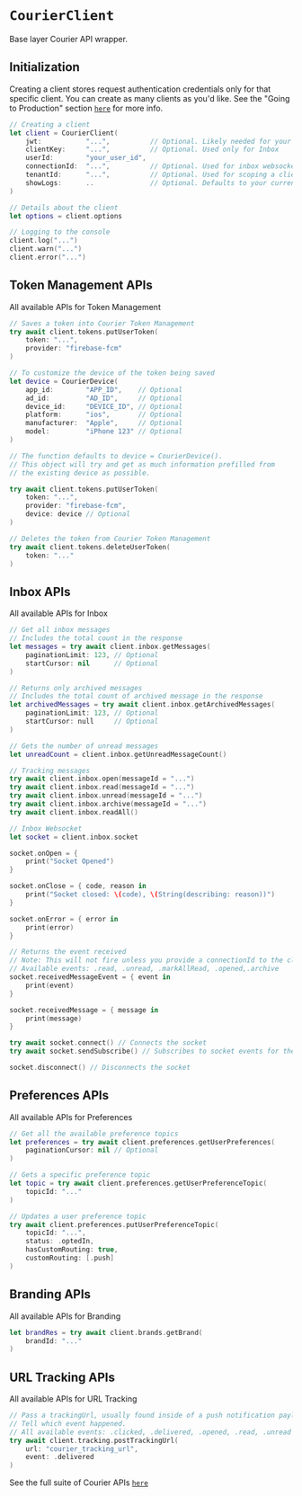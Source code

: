 # `CourierClient`

Base layer Courier API wrapper.

## Initialization

Creating a client stores request authentication credentials only for that specific client. You can create as many clients as you'd like. See the "Going to Production" section <a href="https://github.com/trycourier/courier-ios/blob/master/Docs/Authentication.md#going-to-production"><code>here</code></a> for more info.

```swift
// Creating a client
let client = CourierClient(
    jwt:           "...",          // Optional. Likely needed for your use case. See above for more authentication details
    clientKey:     "...",          // Optional. Used only for Inbox
    userId:        "your_user_id",
    connectionId:  "...",          // Optional. Used for inbox websocket
    tenantId:      "...",          // Optional. Used for scoping a client to a specific tenant
    showLogs:      ..              // Optional. Defaults to your current BuildConfig
)

// Details about the client
let options = client.options

// Logging to the console
client.log("...")
client.warn("...")
client.error("...")
```

## Token Management APIs

All available APIs for Token Management

```swift
// Saves a token into Courier Token Management
try await client.tokens.putUserToken(
    token: "...",
    provider: "firebase-fcm"
)

// To customize the device of the token being saved
let device = CourierDevice(
    app_id:        "APP_ID",    // Optional
    ad_id:         "AD_ID",     // Optional
    device_id:     "DEVICE_ID", // Optional
    platform:      "ios",       // Optional
    manufacturer:  "Apple",     // Optional
    model:         "iPhone 123" // Optional
)

// The function defaults to device = CourierDevice().
// This object will try and get as much information prefilled from
// the existing device as possible.

try await client.tokens.putUserToken(
    token: "...",
    provider: "firebase-fcm",
    device: device // Optional
)

// Deletes the token from Courier Token Management
try await client.tokens.deleteUserToken(
    token: "..."
)
```

## Inbox APIs

All available APIs for Inbox

```swift
// Get all inbox messages
// Includes the total count in the response
let messages = try await client.inbox.getMessages(
    paginationLimit: 123, // Optional
    startCursor: nil      // Optional
)

// Returns only archived messages
// Includes the total count of archived message in the response
let archivedMessages = try await client.inbox.getArchivedMessages(
    paginationLimit: 123, // Optional
    startCursor: null     // Optional
)

// Gets the number of unread messages
let unreadCount = client.inbox.getUnreadMessageCount()

// Tracking messages
try await client.inbox.open(messageId = "...")
try await client.inbox.read(messageId = "...")
try await client.inbox.unread(messageId = "...")
try await client.inbox.archive(messageId = "...")
try await client.inbox.readAll()

// Inbox Websocket
let socket = client.inbox.socket

socket.onOpen = {
    print("Socket Opened")
}

socket.onClose = { code, reason in
    print("Socket closed: \(code), \(String(describing: reason))")
}

socket.onError = { error in
    print(error)
}

// Returns the event received
// Note: This will not fire unless you provide a connectionId to the client and the event comes from another app using a different connectionId
// Available events: .read, .unread, .markAllRead, .opened,.archive
socket.receivedMessageEvent = { event in
    print(event)
}

socket.receivedMessage = { message in
    print(message)
}

try await socket.connect() // Connects the socket
try await socket.sendSubscribe() // Subscribes to socket events for the user id in the client

socket.disconnect() // Disconnects the socket
```

## Preferences APIs

All available APIs for Preferences

```swift
// Get all the available preference topics
let preferences = try await client.preferences.getUserPreferences(
    paginationCursor: nil // Optional
)

// Gets a specific preference topic
let topic = try await client.preferences.getUserPreferenceTopic(
    topicId: "..."
)

// Updates a user preference topic
try await client.preferences.putUserPreferenceTopic(
    topicId: "...",
    status: .optedIn,
    hasCustomRouting: true,
    customRouting: [.push]
)
```

## Branding APIs

All available APIs for Branding

```swift
let brandRes = try await client.brands.getBrand(
    brandId: "..."
)
```

## URL Tracking APIs

All available APIs for URL Tracking

```swift
// Pass a trackingUrl, usually found inside of a push notification payload or Inbox message
// Tell which event happened. 
// All available events: .clicked, .delivered, .opened, .read, .unread
try await client.tracking.postTrackingUrl(
    url: "courier_tracking_url",
    event: .delivered
)
```

See the full suite of Courier APIs <a href="https://www.courier.com/docs/reference/"><code>here</code></a>

